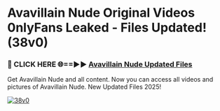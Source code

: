 # Avavillain Nude Original Videos 0nlyFans Leaked - Files Updated! (38v0)

<h3>🔴 CLICK HERE 🌐==►► <a href="https://tinyurl.com/4mcuefdz" rel="nofollow">Avavillain Nude Updated Files</a></h3>

Get Avavillain Nude and all content. Now you can access all videos and pictures of Avavillain Nude. New Updated Files 2025!

[![38v0](https://i.imgur.com/StAQSOY.gif)](https://tinyurl.com/4mcuefdz)
